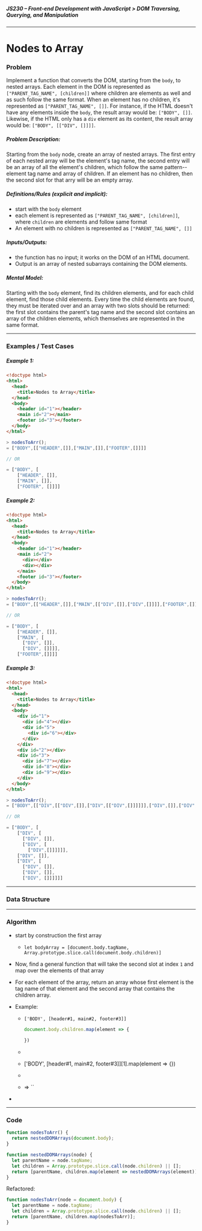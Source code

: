 ##### JS230 – Front-end Development with JavaScript > DOM Traversing, Querying, and Manipulation

---

# Nodes to Array

### Problem

Implement a function that converts the DOM, starting from the `body`, to nested arrays. Each element in the DOM is represented as `["PARENT_TAG_NAME", [children]]` where children are elements as well and as such follow the same format. When an element has no children, it's represented as `["PARENT_TAG_NAME", []]`. For instance, if the HTML doesn't have any elements inside the `body`, the result array would be: `["BODY", []]`. Likewise, if the HTML only has a `div` element as its content, the result array would be: `["BODY", [["DIV", []]]]`.

##### Problem Description:

Starting from the `body` node, create an array of nested arrays. The first entry of each nested array will be the element's tag name, the second entry will be an array of all the element's children, which follow the same pattern--element tag name and array of children. If an element has no children, then the second slot for that arry will be an empty array.

##### Definitions/Rules (explicit and implicit):

* start with the `body` element
* each element is represented as `["PARENT_TAG_NAME", [children]]`, where `children` are elements and follow same format
* An element with no children is represented as `["PARENT_TAG_NAME", []]`

##### Inputs/Outputs:

* the function has no input; it works on the DOM of an HTML document.
* Output is an array of nested subarrays containing the DOM elements.

##### Mental Model:

Starting with the `body` element, find its children elements, and for each child element, find those child elements. Every time the child elements are found, they must be iterated over and an array with two slots should be returned: the first slot contains the parent's tag name and the second slot contains an array of the children elements, which themselves are represented in the same format.

---

### Examples / Test Cases

##### Example 1:

```html
<!doctype html>
<html>
  <head>
    <title>Nodes to Array</title>
  </head>
  <body>
    <header id="1"></header>
    <main id="2"></main>
    <footer id="3"></footer>
  </body>
</html>
```

```javascript
> nodesToArr();
= ["BODY",[["HEADER",[]],["MAIN",[]],["FOOTER",[]]]]

// OR

= ["BODY", [
    ["HEADER", []],
    ["MAIN", []],
    ["FOOTER", []]]]
```

##### Example 2:

```html
<!doctype html>
<html>
  <head>
    <title>Nodes to Array</title>
  </head>
  <body>
    <header id="1"></header>
    <main id="2">
      <div></div>
      <div></div>
    </main>
    <footer id="3"></footer>
  </body>
</html>
```

```javascript
> nodesToArr();
= ["BODY",[["HEADER",[]],["MAIN",[["DIV",[]],["DIV",[]]]],["FOOTER",[]]]]

// OR

= ["BODY", [
    ["HEADER", []],
    ["MAIN", [
      ["DIV", []],
      ["DIV", []]]],
    ["FOOTER",[]]]]
```

##### Example 3:

```html
<!doctype html>
<html>
  <head>
    <title>Nodes to Array</title>
  </head>
  <body>
    <div id="1">
      <div id="4"></div>
      <div id="5">
        <div id="6"></div>
      </div>
    </div>
    <div id="2"></div>
    <div id="3">
      <div id="7"></div>
      <div id="8"></div>
      <div id="9"></div>
    </div>
  </body>
</html>
```

```javascript
> nodesToArr();
= ["BODY",[["DIV",[["DIV",[]],["DIV",[["DIV",[]]]]]],["DIV",[]],["DIV",[["DIV",[]],["DIV",[]],["DIV",[]]]]]]

// OR

= ["BODY", [
    ["DIV", [
      ["DIV", []],
      ["DIV", [
        ["DIV",[]]]]]],
    ["DIV", []],
    ["DIV", [
      ["DIV", []],
      ["DIV", []],
      ["DIV", []]]]]]
```

---

### Data Structure





---

### Algorithm

* start by construction the first array
  * `let bodyArray = [document.body.tagName, Array.prototype.slice.call(document.body.children)]`

* Now, find a general function that will take the second slot at index `1` and map over the elements of that array

* For each element of the array, return an array whose first element is the tag name of that element and the second array that contains the children array.

* Example:

  * `['BODY', [header#1, main#2, footer#3]]`

    ```javascript
    document.body.children.map(element => {
      
    })
    ```

    

  * 

  * ['BODY', [header#1, main#2, footer#3]][1].map(element => {})

  * 

  * => ``

* 

---

### Code

```javascript
function nodesToArr() {
  return nestedDOMArrays(document.body);
}

function nestedDOMArrays(node) {
  let parentName = node.tagName;
  let children = Array.prototype.slice.call(node.children) || [];
  return [parentName, children.map(element => nestedDOMArrays(element))];
}
```

Refactored:

```javascript
function nodesToArr(node = document.body) {
  let parentName = node.tagName;
  let children = Array.prototype.slice.call(node.children) || [];
  return [parentName, children.map(nodesToArr)];
}
```

